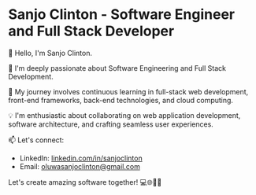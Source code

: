 # Sanjo Clinton - Software Engineer and Full Stack Developer
👋 Hello, I'm Sanjo Clinton.

🚀 I'm deeply passionate about Software Engineering and Full Stack Development.

🌱 My journey involves continuous learning in full-stack web development, front-end frameworks, back-end technologies, and cloud computing.

💡 I'm enthusiastic about collaborating on web application development, software architecture, and crafting seamless user experiences.

📫 Let's connect:
   - LinkedIn: [linkedin.com/in/sanjoclinton](https://www.linkedin.com/in/sanjoclinton)
   - Email: [oluwasanjoclinton@gmail.com](mailto:oluwasanjoclinton@gmail.com)

Let's create amazing software together! 💻🌐👨‍💻

<!--
**Sanjoclinton/Sanjoclinton** is a ✨ _special_ ✨ repository because its `README.md` (this file) appears on your GitHub profile.

Here are some ideas to get you started:

- 🔭 I’m currently working on ...
- 🌱 I’m currently learning ...
- 👯 I’m looking to collaborate on ...
- 🤔 I’m looking for help with ...
- 💬 Ask me about ...
- 📫 How to reach me: ...
- 😄 Pronouns: ...
- ⚡ Fun fact: ...
-->

